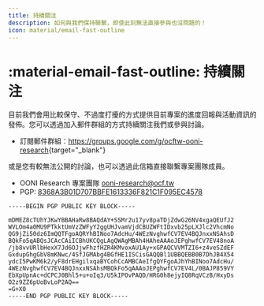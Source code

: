 ```yaml
---
title: 持續關注
description: 如何與我們保持聯繫，即使此刻無法直接參與也沒問題的！
icon: material/email-fast-outline
---
```


# :material-email-fast-outline: 持續關注

目前我們會用比較保守、不過度打擾的方式提供目前專案的進度回報與活動資訊的發佈。您可以透過加入郵件群組的方式持續關注我們或參與討論。

- 訂閱郵件群組：<https://groups.google.com/g/ocftw-ooni-research>{target="_blank"}

或是您有較無法公開的討論，也可以透過此信箱直接聯繫專案團隊成員。

- OONI Research 專案團隊 <ooni-research@ocf.tw>
- PGP: [8368A3B01D707BBFE1613336F821C1F095EC4578](./assets/8368A3B01D707BBFE1613336F821C1F095EC4578.asc)

```plain
-----BEGIN PGP PUBLIC KEY BLOCK-----

mDMEZ8cTUhYJKwYBBAHaRw8BAQdAY+SSMr2u17yv8paTDjZdwG26NV4xgaQEUfJ2
WVLOm4a0MU9PTkktUmVzZWFyY2ggUHJvamVjdCBUZWFtIDxvb25pLXJlc2VhcmNo
QG9jZi50dz6ImQQTFgoAQRYhBINoo7AdcHu/4WEzNvghwfCV7EV4BQJnxxNSAhsD
BQkFo5qABQsJCAcCAiICBhUKCQgLAgQWAgMBAh4HAheAAAoJEPghwfCV7EV48noA
/jb8vvURlbHexX7Jd6OJjwFhzfHZR4KMvoxAU1Ay+xGPAQCVVMTZI6+z4veSZdEF
GxdupGhgGbV8mKNwc/4SfJGMAbg4BGfHE1ISCisGAQQBl1UBBQEBB0B7DhJB4X54
ydcI5PwKM6k2/yF8drEHgilxqaBYCohCcAMBCAeIfgQYFgoAJhYhBINoo7AdcHu/
4WEzNvghwfCV7EV4BQJnxxNSAhsMBQkFo5qAAAoJEPghwfCV7EV4L/0BAJP859VY
EbXpUpnAc+dCPCJ0Bhl5+u+oIq3/U5kIPOvPAQD/HRG0h8ejyIQ8RqVCzB/HxyDs
O2z9ZZ6pUoBvLoP2AQ==
=G+X0
-----END PGP PUBLIC KEY BLOCK-----
```
